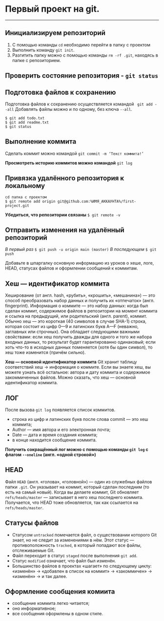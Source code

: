 # Первый проект на git.

---

## Инициализируем репозиторий
1. C помощью команды ```cd``` необходимо перейти в папку с проектом
2. Выполнить команду ```git init```.
3. Разгитить папку можно с помощью команды ```rm -rf .git```, находясь в папке с репозиторием.

## Проверить состояние репозитория - ```git status```

## Подготовка файлов к сохранению
Подготовка файлов к сохранению осуществляется командой ``` git add --all```
Добавлять файлы можно и по одному, без ключа ```--all```.
```
$ git add todo.txt
$ git add readme.txt
$ git status 
```

## Выполнение коммита
Сделать коммит можно командой ```git commit -m ‘Текст коммита!’```

**Просмотреть историю коммитов можно командой** ```git log```

## Привязка удалённого репозитория к локальному 
``` 
cd папка с проектом
$ git remote add origin git@github.com:%ИМЯ_АККАУНТА%/first-project.git
```
**Убедиться, что репозитории связаны**
```$ git remote -v```

## Отправить изменения на удалённый репозиторий
*В первый раз* ```$ git push -u origin main (master)```
*В последующем* ```$ git push```

Добавьте в шпаргалку основную информацию из уроков о хеше, логе, HEAD, 
статусах файлов и оформлении сообщений к коммитам.
## Хеш — идентификатор коммита

Хеширование (от англ. hash, «рубить», «крошить», «мешанина») — это способ 
преобразовать набор данных и получить их «отпечаток» (англ. fingerprint).
Информация о коммите — это набор данных: когда был сделан коммит, 
содержимое файлов в репозитории на момент коммита и ссылка на предыдущий, или родительский (англ. parent), коммит.
Обычно хеш — это короткая (40 символов в случае SHA-1) строка, которая состоит из цифр 
0—9 и латинских букв A—F (неважно, заглавных или строчных). Она обладает следующими важными свойствами:
если хеш получить дважды для одного и того же набора входных данных, то результат будет гарантированно одинаковый;
если хоть что-то в исходных данных поменяется (хотя бы один символ), то хеш тоже изменится (причём сильно).

**Хеш — основной идентификатор коммита**
Git хранит таблицу соответствий хеш → информация о коммите. Если вы знаете хеш, вы можете узнать всё остальное: 
автора и дату коммита и содержимое закоммиченных файлов. Можно сказать, что хеш — основной идентификатор коммита.

## ЛОГ
После вызова ```git log``` появляется список коммитов.
- строка из цифр и латинских букв после слова commit — это хеш коммита;
- Author — имя автора и его электронная почта;
- Date — дата и время создания коммита;
- в конце находится сообщение коммита.

**Получить сокращённый лог можно с помощью команды ```git log``` с флагом ```--oneline``` (англ. «одной строкой»)**

## HEAD
Файл ```HEAD``` (англ. «голова», «головной») — один из служебных файлов папки ```.git```. 
Он указывает на коммит, который сделан последним (то есть на самый новый).
Когда вы делаете коммит, Git обновляет ```refs/heads/master``` — записывает в него хеш последнего коммита. Получается, что HEAD тоже обновляется, так как ссылается на ```refs/heads/master```.

## Статусы файлов
- Статусом ```untracked``` помечается файл, о существовании которого Git знает, но не следит за изменениями в нём. Этот статус — противоположность ```tracked```, в который попадают все файлы, отслеживаемые Git.
- Файл переходит в статус ```staged``` после выполнения ```git add```.
- Статус ```modified``` означает, что файл был изменён.
- Большинство файлов в проектах «шагает» по следующему циклу: «изменён» → «добавлен в список на коммит» → «закоммичен» → «изменён» → и так далее. 

## Оформление сообщения комиита
- сообщение коммита легко читается;
- оно информативное;
- все сообщения оформлены в одном стиле.
